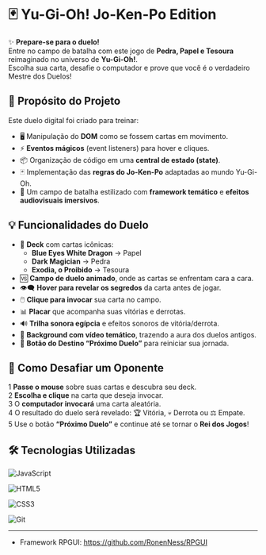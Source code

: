 

# 🃏 Yu-Gi-Oh! Jo-Ken-Po Edition  

✨ **Prepare-se para o duelo!**  
Entre no campo de batalha com este jogo de **Pedra, Papel e Tesoura** reimaginado no universo de **Yu-Gi-Oh!**.  
Escolha sua carta, desafie o computador e prove que você é o verdadeiro Mestre dos Duelos!  


## 📜 Propósito do Projeto  
Este duelo digital foi criado para treinar:  
- 🖥️ Manipulação do **DOM** como se fossem cartas em movimento.  
- ⚡ **Eventos mágicos** (event listeners) para hover e cliques.  
- 📦 Organização de código em uma **central de estado (state)**.  
- 🃏 Implementação das **regras do Jo-Ken-Po** adaptadas ao mundo Yu-Gi-Oh.  
- 🎨 Um campo de batalha estilizado com **framework temático** e **efeitos audiovisuais imersivos**.  


## 💡 Funcionalidades do Duelo  
- 🎴 **Deck** com cartas icônicas:  
  - **Blue Eyes White Dragon** → Papel   
  - **Dark Magician** → Pedra   
  - **Exodia, o Proibido** → Tesoura 
- 🆚 **Campo de duelo animado**, onde as cartas se enfrentam cara a cara.  
- 👁️‍🗨️ **Hover para revelar os segredos** da carta antes de jogar.  
- 🖱️ **Clique para invocar** sua carta no campo.  
- 📊 **Placar** que acompanha suas vitórias e derrotas.  
- 🔊 **Trilha sonora egípcia** e efeitos sonoros de vitória/derrota.  
- 🎥 **Background com vídeo temático**, trazendo a aura dos duelos antigos.  
- 🔄 **Botão do Destino “Próximo Duelo”** para reiniciar sua jornada.  


## 🚀 Como Desafiar um Oponente  
1 **Passe o mouse** sobre suas cartas e descubra seu deck.  
2 **Escolha e clique** na carta que deseja invocar.  
3 O **computador invocará** uma carta aleatória.  
4 O resultado do duelo será revelado: 🏆 Vitória, 💀 Derrota ou ⚖️ Empate.  
5 Use o botão **“Próximo Duelo”** e continue até se tornar o **Rei dos Jogos**!  


## 🛠️ Tecnologias Utilizadas  

![JavaScript](https://img.shields.io/badge/JavaScript-F7DF1E?style=for-the-badge&logo=javascript&logoColor=black)

![HTML5](https://img.shields.io/badge/HTML5-E34F26?style=for-the-badge&logo=html5&logoColor=white)

![CSS3](https://img.shields.io/badge/CSS3-1572B6?style=for-the-badge&logo=css3&logoColor=white)

![Git](https://img.shields.io/badge/GIT-E44C30?style=for-the-badge&logo=git&logoColor=white) 

---

- Framework RPGUI: https://github.com/RonenNess/RPGUI


